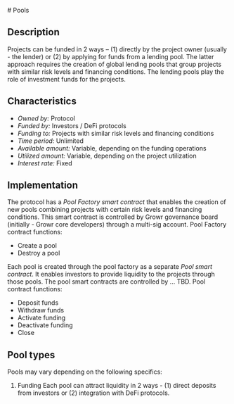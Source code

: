 <a name="ref-c4"></a># Pools

## Description

Projects can be funded in 2 ways – (1) directly by the project owner (usually - the lender) or (2) by applying for funds from a lending pool. The latter approach requires the creation of global lending pools that group projects with similar risk levels and financing conditions. The lending pools play the role of investment funds for the projects.

## Characteristics

 - *Owned by:* Protocol
 - *Funded by:* Investors / DeFi protocols
 - *Funding to:* Projects with similar risk levels and financing conditions
 - *Time period:* Unlimited
 - *Available amount:* Variable, depending on the funding operations
 - *Utilized amount:* Variable, depending on the project utilization
 - *Interest rate:* Fixed

## Implementation

The protocol has a *Pool Factory smart contract* that enables the creation of new pools combining projects with certain risk levels and financing conditions. This smart contract is controlled by Growr governance board (initially - Growr core developers) through a multi-sig account.
Pool Factory contract functions:
 - Create a pool
 - Destroy a pool

Each pool is created through the pool factory as a separate *Pool smart contract*. It enables investors to provide liquidity to the projects through those pools. The pool smart contracts are controlled by ... TBD.
Pool contract functions:
 - Deposit funds
 - Withdraw funds
 - Activate funding
 - Deactivate funding
 - Close

## Pool types

Pools may vary depending on the following specifics:
1. Funding
Each pool can attract liquidity in 2 ways - (1) direct deposits from investors or (2) integration with DeFi protocols.

<div style="page-break-after: always;"></div>
